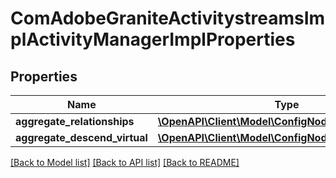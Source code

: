 # ComAdobeGraniteActivitystreamsImplActivityManagerImplProperties

## Properties
Name | Type | Description | Notes
------------ | ------------- | ------------- | -------------
**aggregate_relationships** | [**\OpenAPI\Client\Model\ConfigNodePropertyArray**](ConfigNodePropertyArray.md) |  | [optional] 
**aggregate_descend_virtual** | [**\OpenAPI\Client\Model\ConfigNodePropertyBoolean**](ConfigNodePropertyBoolean.md) |  | [optional] 

[[Back to Model list]](../README.md#documentation-for-models) [[Back to API list]](../README.md#documentation-for-api-endpoints) [[Back to README]](../README.md)


